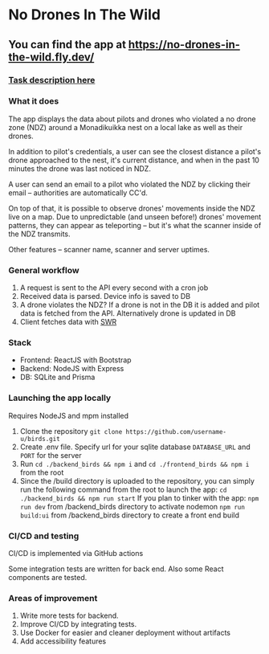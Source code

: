 # No Drones In The Wild

## You can find the app at https://no-drones-in-the-wild.fly.dev/

### [Task description here](https://assignments.reaktor.com/birdnest/)

### What it does

The app displays the data about pilots and drones who violated a no drone zone (NDZ) around a Monadikuikka nest on a local lake as well as their drones.

In addition to pilot's credentials, a user can see the closest distance a pilot's drone approached to the nest, it's current distance, and when in the past 10 minutes the drone was last noticed in NDZ.

A user can send an email to a pilot who violated the NDZ by clicking their email – authorities are automatically CC'd.

On top of that, it is possible to observe drones' movements inside the NDZ live on a map. Due to unpredictable (and unseen before!) drones' movement patterns, they can appear as teleporting – but it's what the scanner inside of the NDZ transmits. 

Other features – scanner name, scanner and server uptimes.

### General workflow

1. A request is sent to the API every second with a cron job
2. Received data is parsed. Device info is saved to DB
3. A drone violates the NDZ? If a drone is not in the DB it is added and pilot data is fetched from the API. Alternatively drone is updated in DB
4. Client fetches data with [SWR](https://swr.vercel.app/)

### Stack

- Frontend: ReactJS with Bootstrap
- Backend: NodeJS with Express
- DB: SQLite and Prisma

### Launching the app locally
Requires NodeJS and mpm installed

1. Clone the repository `git clone https://github.com/username-u/birds.git`
2. Create .env file. Specify url for your sqlite database `DATABASE_URL` and `PORT` for the server
3. Run `cd ./backend_birds && npm i` and `cd ./frontend_birds && npm i` from the root
4. Since the /build directory is uploaded to the repository, you can simply run the following command from the root to launch the app:
  `cd ./backend_birds && npm run start` 
  If you plan to tinker with the app:
  `npm run dev` from /backend_birds directory to activate nodemon
  `npm run build:ui` from /backend_birds directory to create a front end build

### CI/CD and testing

CI/CD is implemented via GitHub actions

Some integration tests are written for back end. 
Also some React components are tested.

### Areas of improvement
1. Write more tests for backend.
2. Improve CI/CD by integrating tests.
3. Use Docker for easier and cleaner deployment without artifacts
4. Add accessibility features
